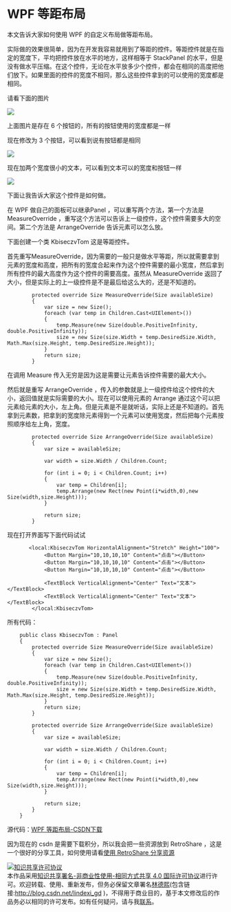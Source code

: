
# WPF 等距布局

本文告诉大家如何使用 WPF 的自定义布局做等距布局。

<!--more-->


<!-- 标签：wpf，布局 -->

实际做的效果很简单，因为在开发我容易就用到了等距的控件。等距控件就是在指定的宽度下，平均把控件放在水平的地方，这样相等于 StackPanel 的水平，但是没有做水平压缩。在这个控件，无论在水平放多少个控件，都会在相同的高度把他们放下。如果里面的控件的宽度不相同，那么这些控件拿到的可以使用的宽度都是相同。

请看下面的图片

![](http://image.acmx.xyz/cc09f7ce-2059-5d67-bc56-036f04c13efa%2F2018218111032.jpg)

上面图片是存在 6 个按钮的，所有的按钮使用的宽度都是一样

现在修改为 3 个按钮，可以看到说有按钮都是相同

![](http://image.acmx.xyz/cc09f7ce-2059-5d67-bc56-036f04c13efa%2F2018218111254.jpg)

现在加两个宽度很小的文本，可以看到文本可以的宽度和按钮一样

![](http://image.acmx.xyz/cc09f7ce-2059-5d67-bc56-036f04c13efa%2F2018218111430.jpg)

下面让我告诉大家这个控件是如何做。

在 WPF 做自己的面板可以继承Panel ，可以重写两个方法，第一个方法是 MeasureOverride ，重写这个方法可以告诉上一级控件，这个控件需要多大的空间。第二个方法是 ArrangeOverride 告诉元素可以怎么放。

下面创建一个类 KbiseczvTom 这是等距控件。

首先重写MeasureOverride，因为需要的一般只是做水平等距，所以就需要拿到元素的宽度和高度，把所有的宽度合起来作为这个控件需要的最小宽度，然后拿到所有控件的最大高度作为这个控件的需要高度。虽然从 MeasureOverride 返回了大小，但是实际上的上一级控件是不是最后给这么大的，还是不知道的。

```
        protected override Size MeasureOverride(Size availableSize)
        {
            var size = new Size();
            foreach (var temp in Children.Cast<UIElement>())
            {
                temp.Measure(new Size(double.PositiveInfinity, double.PositiveInfinity));
                size = new Size(size.Width + temp.DesiredSize.Width, Math.Max(size.Height, temp.DesiredSize.Height));
            }
            return size;
        }

```    

在调用 Measure 传入无穷是因为这是需要让元素告诉控件需要的最大大小。

然后就是重写 ArrangeOverride ，传入的参数就是上一级控件给这个控件的大小，返回值就是实际需要的大小。现在可以使用元素的 Arrange 通过这个可以把元素给元素的大小，左上角。但是元素是不是就听话，实际上还是不知道的。首先拿到元素数，把拿到的宽度除元素得到一个元素可以使用宽度，然后把每个元素按照顺序给左上角，宽度。


```
        protected override Size ArrangeOverride(Size availableSize)
        {
            var size = availableSize;

            var width = size.Width / Children.Count;

            for (int i = 0; i < Children.Count; i++)
            {
                var temp = Children[i];
                temp.Arrange(new Rect(new Point(i*width,0),new Size(width,size.Height)));
            }

            return size;
        }

```    

现在打开界面写下面代码试试

```
       <local:KbiseczvTom HorizontalAlignment="Stretch" Height="100">
            <Button Margin="10,10,10,10" Content="点击"></Button>
            <Button Margin="10,10,10,10" Content="点击"></Button>
            <Button Margin="10,10,10,10" Content="点击"></Button>

            <TextBlock VerticalAlignment="Center" Text="文本"></TextBlock>
            <TextBlock VerticalAlignment="Center" Text="文本"></TextBlock>
        </local:KbiseczvTom>
```    

所有代码：
 

```
    public class KbiseczvTom : Panel
    {
        protected override Size MeasureOverride(Size availableSize)
        {
            var size = new Size();
            foreach (var temp in Children.Cast<UIElement>())
            {
                temp.Measure(new Size(double.PositiveInfinity, double.PositiveInfinity));
                size = new Size(size.Width + temp.DesiredSize.Width, Math.Max(size.Height, temp.DesiredSize.Height));
            }
            return size;
        }

        protected override Size ArrangeOverride(Size availableSize)
        {
            var size = availableSize;

            var width = size.Width / Children.Count;

            for (int i = 0; i < Children.Count; i++)
            {
                var temp = Children[i];
                temp.Arrange(new Rect(new Point(i*width,0),new Size(width,size.Height)));
            }

            return size;
        }
    }

```    

源代码：[WPF 等距布局-CSDN下载](http://download.csdn.net/download/lindexi_gd/10254406 )

因为现在的 csdn 是需要下载积分，所以我会把一些资源放到 RetroShare ，这是一个很好的分享工具，如何使用请看[使用 RetroShare 分享资源 ](https://lindexi.oschina.io/lindexi/post/%E4%BD%BF%E7%94%A8-RetroShare-%E5%88%86%E4%BA%AB%E8%B5%84%E6%BA%90.html )





<a rel="license" href="http://creativecommons.org/licenses/by-nc-sa/4.0/"><img alt="知识共享许可协议" style="border-width:0" src="https://licensebuttons.net/l/by-nc-sa/4.0/88x31.png" /></a><br />本作品采用<a rel="license" href="http://creativecommons.org/licenses/by-nc-sa/4.0/">知识共享署名-非商业性使用-相同方式共享 4.0 国际许可协议</a>进行许可。欢迎转载、使用、重新发布，但务必保留文章署名[林德熙](http://blog.csdn.net/lindexi_gd)(包含链接:http://blog.csdn.net/lindexi_gd )，不得用于商业目的，基于本文修改后的作品务必以相同的许可发布。如有任何疑问，请与我[联系](mailto:lindexi_gd@163.com)。